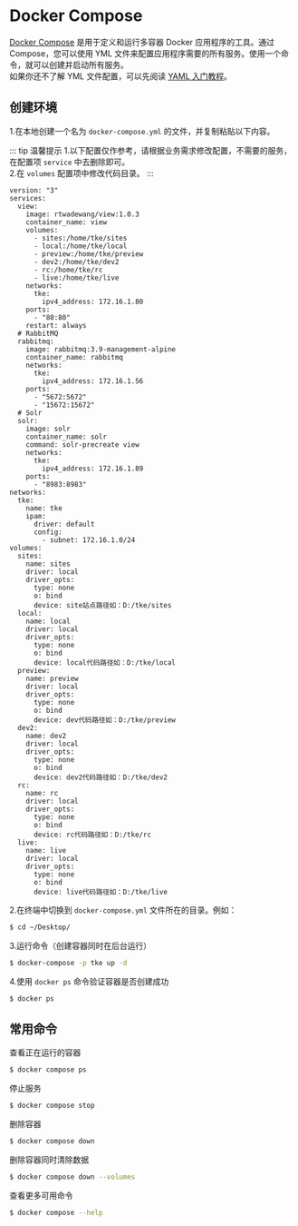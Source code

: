 # Docker Compose

[Docker Compose](https://docs.docker.com/compose/) 是用于定义和运行多容器 Docker 应用程序的工具。通过 Compose，您可以使用 YML 文件来配置应用程序需要的所有服务。使用一个命令，就可以创建并启动所有服务。
<br>
如果你还不了解 YML 文件配置，可以先阅读 [YAML 入门教程](https://www.runoob.com/w3cnote/yaml-intro.html)。

## 创建环境

1.在本地创建一个名为 `docker-compose.yml` 的文件，并复制粘贴以下内容。

::: tip 温馨提示
1.以下配置仅作参考，请根据业务需求修改配置，不需要的服务，在配置项 `service` 中去删除即可。<br>
2.在 `volumes` 配置项中修改代码目录。
:::

```yaml{2}
version: "3"
services:
  view:
    image: rtwadewang/view:1.0.3
    container_name: view
    volumes:
      - sites:/home/tke/sites
      - local:/home/tke/local
      - preview:/home/tke/preview
      - dev2:/home/tke/dev2
      - rc:/home/tke/rc
      - live:/home/tke/live
    networks:
      tke:
        ipv4_address: 172.16.1.80
    ports:
      - "80:80"
    restart: always
  # RabbitMQ
  rabbitmq:
    image: rabbitmq:3.9-management-alpine
    container_name: rabbitmq
    networks:
      tke:
        ipv4_address: 172.16.1.56
    ports:
      - "5672:5672"
      - "15672:15672"
  # Solr
  solr:
    image: solr
    container_name: solr
    command: solr-precreate view
    networks:
      tke:
        ipv4_address: 172.16.1.89
    ports:
      - "8983:8983"
networks:
  tke:
    name: tke
    ipam:
      driver: default
      config:
        - subnet: 172.16.1.0/24
volumes:
  sites:
    name: sites
    driver: local
    driver_opts:
      type: none
      o: bind
      device: site站点路径如：D:/tke/sites
  local:
    name: local
    driver: local
    driver_opts:
      type: none
      o: bind
      device: local代码路径如：D:/tke/local
  preview:
    name: preview
    driver: local
    driver_opts:
      type: none
      o: bind
      device: dev代码路径如：D:/tke/preview
  dev2:
    name: dev2
    driver: local
    driver_opts:
      type: none
      o: bind
      device: dev2代码路径如：D:/tke/dev2
  rc:
    name: rc
    driver: local
    driver_opts:
      type: none
      o: bind
      device: rc代码路径如：D:/tke/rc
  live:
    name: live
    driver: local
    driver_opts:
      type: none
      o: bind
      device: live代码路径如：D:/tke/live
```

2.在终端中切换到 `docker-compose.yml` 文件所在的目录。例如：
```sh
$ cd ~/Desktop/
```

3.运行命令（创建容器同时在后台运行）
```sh
$ docker-compose -p tke up -d
```

4.使用 `docker ps` 命令验证容器是否创建成功
```sh
$ docker ps
```

## 常用命令

查看正在运行的容器

```sh
$ docker compose ps
```

停止服务
```sh
$ docker compose stop
```

删除容器
```sh 
$ docker compose down
```

删除容器同时清除数据
```sh 
$ docker compose down --volumes
```

查看更多可用命令
```sh
$ docker compose --help
```